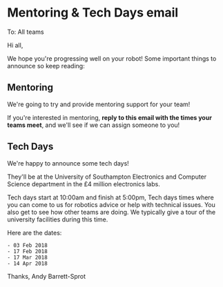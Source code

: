# Mentoring & Tech Days email
To: All teams

Hi all,

We hope you're progressing well on your robot!
Some important things to announce so keep reading:

## Mentoring

We're going to try and provide mentoring support for your team!

If you're interested in mentoring, **reply to this email with the times your teams meet**, and we'll see if we can assign someone to you!

## Tech Days

We're happy to announce some tech days!

They'll be at the University of Southampton Electronics and Computer Science department in the £4 million electronics labs.

Tech days start at 10:00am and finish at 5:00pm, Tech days times where you can come to us for robotics advice or help with technical issues. You also get to see how other teams are doing. We typically give a tour of the university facilities during this time.

Here are the dates:

    - 03 Feb 2018
    - 17 Feb 2018
    - 17 Mar 2018
    - 14 Apr 2018


Thanks,
Andy Barrett-Sprot
